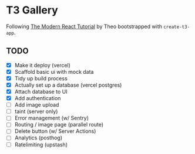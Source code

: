 # T3 Gallery

Following [The Modern React Tutorial](https://www.youtube.com/watch?v=d5x0JCZbAJs) by Theo bootstrapped with `create-t3-app`.

## TODO

- [x] Make it deploy (vercel)
- [x] Scaffold basic ui with mock data
- [x] Tidy up build process
- [x] Actually set up a database (vercel postgres)
- [x] Attach database to UI
- [x] Add authentication
- [ ] Add image upload
- [ ] taint (server only)
- [ ] Error management (w/ Sentry)
- [ ] Routing / image page (parallel route)
- [ ] Delete button (w/ Server Actions)
- [ ] Analytics (posthog)
- [ ] Ratelimiting (upstash)
